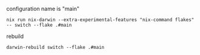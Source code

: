 configuration name is "main"

```shell
nix run nix-darwin --extra-experimental-features "nix-command flakes" -- switch --flake .#main
```

rebuild
```
darwin-rebuild switch --flake .#main
```
